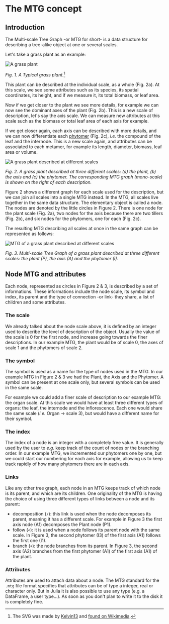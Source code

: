 # The MTG concept

## Introduction

The Multi-scale Tree Graph -or MTG for short- is a data structure for describing a tree-alike object at one or several scales.

Let's take a grass plant as an example:

![A grass plant](www/Grassy_plant.svg)

*Fig. 1. A Typical grass plant.*[^1]

This plant can be described at the individual scale, as a whole (Fig. 2a). At this scale, we see some attributes such as its species, its spatial coordinates, its height, and if we measure it, its total biomass, or leaf area.

Now if we get closer to the plant we see more details, for example we can now see the dominant axes of the plant (Fig. 2b). This is a new scale of description, let's say the axis scale. We can measure new attributes at this scale such as the biomass or total leaf area of each axis for example.

If we get closer again, each axis can be described with more details, and we can now differentiate each [phytomer](https://en.wikipedia.org/wiki/Phytomer) (Fig. 2c), *i.e.* the compound of the leaf and the internode. This is a new scale again, and attributes can be associated to each metamer, for example its length, diameter, biomass, leaf area or volume.

![A grass plant described at different scales](www/Grassy_plant_scales.svg)

*Fig. 2. A grass plant described at three different scales: (a) the plant, (b) the axis and (c) the phytomer. The corresponding MTG graph (mono-scale) is shown on the right of each description.*

Figure 2 shows a different graph for each scale used for the description, but we can join all scales into a single MTG instead. In the MTG, all scales live together in the same data structure. The elementary object is called a node. The nodes are denoted by the little circles in Figure 2. There is one node for the plant scale (Fig. 2a), two nodes for the axis because there are two tillers (Fig. 2b), and six nodes for the phytomers, one for each (Fig. 2c).

The resulting MTG describing all scales at once in the same graph can be represented as follows:

![MTG of a grass plant described at different scales](www/Grassy_plant_MTG_vertical.svg)

*Fig. 3. Multi-scale Tree Graph of a grass plant described at three different scales: the plant (P), the axis (A) and the phytomer (I).*

## Node MTG and attributes

Each node, represented as circles in Figure 2 & 3, is described by a set of informations. These informations include the node scale, its symbol and index, its parent and the type of connection -or link- they share, a list of children and some attributes.

### The scale

We already talked about the node scale above, it is defined by an integer used to describe the level of description of the object. Usually the value of the scale is 0 for the first node, and increase going towards the finer descriptions. In our example MTG, the plant would be of scale 0, the axes of scale 1 and the phytomers of scale 2.

### The symbol

The symbol is used as a name for the type of nodes used in the MTG. In our example MTG in Figure 2 & 3 we had the Plant, the Axis and the Phytomer. A symbol can be present at one scale only, but several symbols can be used in the same scale.

For example we could add a finer scale of description to our example MTG: the organ scale. At this scale we would have at least three different types of organs: the leaf, the internode and the inflorescence. Each one would share the same scale (*i.e.* Organ -> scale 3), but would have a different name for their symbol.

### The index

The index of a node is an integer with a completely free value. It is generally used by the user to *e.g.* keep track of the count of nodes or the branching order. In our example MTG, we incremented our phytomers one by one, but we could start our numbering for each axis for example, allowing us to keep track rapidly of how many phytomers there are in each axis.

### Links

Like any other tree graph, each node in an MTG keeps track of which node is its parent, and which are its children. One originality of the MTG is having the choice of using three different types of links between a node and its parent:

- decomposition (`/`): this link is used when the node decomposes its parent, meaning it has a different scale. For example in Figure 3 the first axis node (A1) decomposes the Plant node (P1).
- follow (`<`): it is used when a node follows its parent node with the same scale. In Figure 3, the second phytomer (I3) of the first axis (A1) follows the first one (I1).
- branch (`+`): the node branches from its parent. In Figure 3, the second axis (A2) branches from the first phytomer (A1) of the first axis (A1) of the plant.

### Attributes

Attributes are used to attach data about a node. The MTG standard for the `.mtg` file format specifies that attributes can be of type a integer, real or character only. But in Julia it is also possible to use any type (e.g. a DataFrame, a user type...). As soon as you don't plan to write it to the disk it is completely fine.

[^1]: The SVG was made by [Kelvin13](https://commons.wikimedia.org/wiki/User:Kelvin13) and [found on Wikimedia](https://upload.wikimedia.org/wikipedia/commons/4/44/Grassy_grass_plant.svg).

